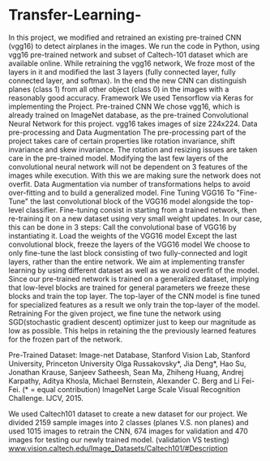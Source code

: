 # Transfer-Learning-
In this project, we modified and retrained an existing pre-trained CNN (vgg16) to detect airplanes in the images. We run the code in Python, using vgg16 pre-trained network and subset of Caltech-101 dataset which are available online. While retraining the vgg16 network, We froze most of the layers in it and modified the last 3 layers (fully connected layer, fully connected layer, and softmax). In the end the new CNN can distinguish planes (class 1) from all other object (class 0) in the images with a reasonably good accuracy.
Framework
We used Tensorflow via Keras for implementing the Project. 
Pre-trained CNN
We chose vgg16, which is already trained on ImageNet database,  as the pre-trained Convolutional Neural Network  for this project. vgg16 takes images of size 224x224.
Data pre-processing and Data Augmentation
The pre-processing part of the project takes care of certain properties like rotation invariance, shift invariance and skew invariance. The rotation and resizing issues are taken care in the pre-trained model. Modifying the last few layers of the convolutional neural network will not be dependent on 3 features of the images while execution. With this we are making sure the network does not overfit.
Data Augmentation via number of transformations helps to avoid over-fitting and to build a generalized model.
Fine Tuning VGG16 
To "Fine-Tune" the last convolutional block of the VGG16 model alongside the top-level classifier. Fine-tuning consist in starting from a trained network, then re-training it on a new dataset using very small weight updates. In our case, this can be done in 3 steps:
Call the convolutional base of VGG16 by instantiating it.
Load the weights of the VGG16 model 
Except the last convolutional block, freeze the layers of the VGG16 model
We choose to only fine-tune the last block consisting of two fully-connected and logit layers, rather than the entire network. We aim at implementing transfer learning by using different dataset as well as we avoid overfit of the model.  Since our pre-trained network is trained on a generalized dataset, implying that low-level blocks are trained for general parameters we freeze these blocks and train the top layer.  The top-layer of  the CNN model is fine tuned for specialized features as a result we only train the top-layer of the model. 
Retraining
For the given project, we fine tune the network using SGD(stochastic gradient descent) optimizer just to keep our magnitude as low as possible. This helps in retaining the  the previously learned features for the frozen part of the network.


Pre-Trained Dataset:
Image-net Database, Stanford Vision Lab, Stanford University, Princeton University 
Olga Russakovsky*, Jia Deng*, Hao Su, Jonathan Krause, Sanjeev Satheesh, Sean Ma, Zhiheng Huang, Andrej Karpathy, Aditya Khosla, Michael Bernstein, Alexander C. Berg and Li Fei-Fei. (* = equal contribution) ImageNet Large Scale Visual Recognition Challenge. IJCV, 2015.

We used Caltech101 dataset to create a new dataset for our project. We divided 2159 sample images into 2 classes (planes V.S. non planes) and used 1015 images to retrain the CNN, 674 images for validation and 470 images for testing our newly trained model. (validation VS testing)
www.vision.caltech.edu/Image_Datasets/Caltech101/#Description

